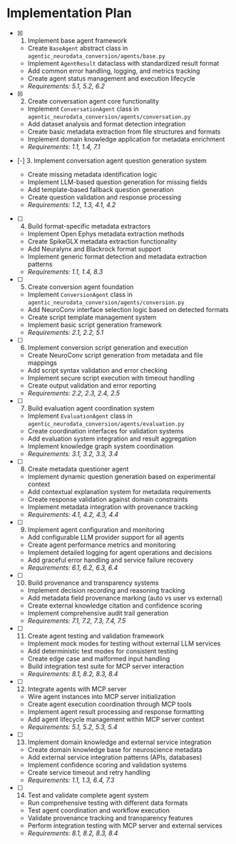 # Implementation Plan

- [x] 1. Implement base agent framework
  - Create `BaseAgent` abstract class in
    `agentic_neurodata_conversion/agents/base.py`
  - Implement `AgentResult` dataclass with standardized result format
  - Add common error handling, logging, and metrics tracking
  - Create agent status management and execution lifecycle
  - _Requirements: 5.1, 5.2, 6.2_

- [x] 2. Create conversation agent core functionality
  - Implement `ConversationAgent` class in
    `agentic_neurodata_conversion/agents/conversation.py`
  - Add dataset analysis and format detection integration
  - Create basic metadata extraction from file structures and formats
  - Implement domain knowledge application for metadata enrichment
  - _Requirements: 1.1, 1.4, 7.1_

- [-] 3. Implement conversation agent question generation system

  - Create missing metadata identification logic
  - Implement LLM-based question generation for missing fields
  - Add template-based fallback question generation
  - Create question validation and response processing
  - _Requirements: 1.2, 1.3, 4.1, 4.2_

- [ ] 4. Build format-specific metadata extractors
  - Implement Open Ephys metadata extraction methods
  - Create SpikeGLX metadata extraction functionality
  - Add Neuralynx and Blackrock format support
  - Implement generic format detection and metadata extraction patterns
  - _Requirements: 1.1, 1.4, 8.3_

- [ ] 5. Create conversion agent foundation
  - Implement `ConversionAgent` class in
    `agentic_neurodata_conversion/agents/conversion.py`
  - Add NeuroConv interface selection logic based on detected formats
  - Create script template management system
  - Implement basic script generation framework
  - _Requirements: 2.1, 2.2, 5.1_

- [ ] 6. Implement conversion script generation and execution
  - Create NeuroConv script generation from metadata and file mappings
  - Add script syntax validation and error checking
  - Implement secure script execution with timeout handling
  - Create output validation and error reporting
  - _Requirements: 2.2, 2.3, 2.4, 2.5_

- [ ] 7. Build evaluation agent coordination system
  - Implement `EvaluationAgent` class in
    `agentic_neurodata_conversion/agents/evaluation.py`
  - Create coordination interfaces for validation systems
  - Add evaluation system integration and result aggregation
  - Implement knowledge graph system coordination
  - _Requirements: 3.1, 3.2, 3.3, 3.4_

- [ ] 8. Create metadata questioner agent
  - Implement dynamic question generation based on experimental context
  - Add contextual explanation system for metadata requirements
  - Create response validation against domain constraints
  - Implement metadata integration with provenance tracking
  - _Requirements: 4.1, 4.2, 4.3, 4.4_

- [ ] 9. Implement agent configuration and monitoring
  - Add configurable LLM provider support for all agents
  - Create agent performance metrics and monitoring
  - Implement detailed logging for agent operations and decisions
  - Add graceful error handling and service failure recovery
  - _Requirements: 6.1, 6.2, 6.3, 6.4_

- [ ] 10. Build provenance and transparency systems
  - Implement decision recording and reasoning tracking
  - Add metadata field provenance marking (auto vs user vs external)
  - Create external knowledge citation and confidence scoring
  - Implement comprehensive audit trail generation
  - _Requirements: 7.1, 7.2, 7.3, 7.4, 7.5_

- [ ] 11. Create agent testing and validation framework
  - Implement mock modes for testing without external LLM services
  - Add deterministic test modes for consistent testing
  - Create edge case and malformed input handling
  - Build integration test suite for MCP server interaction
  - _Requirements: 8.1, 8.2, 8.3, 8.4_

- [ ] 12. Integrate agents with MCP server
  - Wire agent instances into MCP server initialization
  - Create agent execution coordination through MCP tools
  - Implement agent result processing and response formatting
  - Add agent lifecycle management within MCP server context
  - _Requirements: 5.1, 5.2, 5.3, 5.4_

- [ ] 13. Implement domain knowledge and external service integration
  - Create domain knowledge base for neuroscience metadata
  - Add external service integration patterns (APIs, databases)
  - Implement confidence scoring and validation systems
  - Create service timeout and retry handling
  - _Requirements: 1.1, 1.3, 6.4, 7.3_

- [ ] 14. Test and validate complete agent system
  - Run comprehensive testing with different data formats
  - Test agent coordination and workflow execution
  - Validate provenance tracking and transparency features
  - Perform integration testing with MCP server and external services
  - _Requirements: 8.1, 8.2, 8.3, 8.4_
